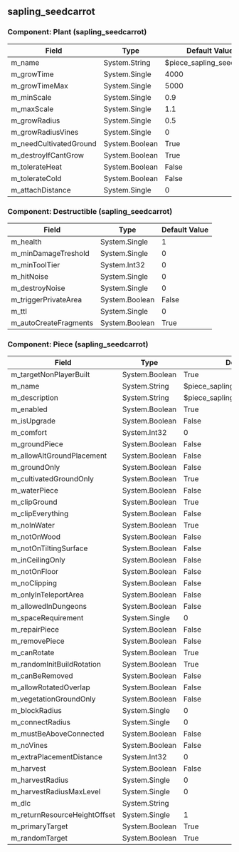 ## sapling_seedcarrot

### Component: Plant (sapling_seedcarrot)

|Field|Type|Default Value|
|---|---|---|
|m_name|System.String|$piece_sapling_seedcarrot|
|m_growTime|System.Single|4000|
|m_growTimeMax|System.Single|5000|
|m_minScale|System.Single|0.9|
|m_maxScale|System.Single|1.1|
|m_growRadius|System.Single|0.5|
|m_growRadiusVines|System.Single|0|
|m_needCultivatedGround|System.Boolean|True|
|m_destroyIfCantGrow|System.Boolean|True|
|m_tolerateHeat|System.Boolean|False|
|m_tolerateCold|System.Boolean|False|
|m_attachDistance|System.Single|0|

### Component: Destructible (sapling_seedcarrot)

|Field|Type|Default Value|
|---|---|---|
|m_health|System.Single|1|
|m_minDamageTreshold|System.Single|0|
|m_minToolTier|System.Int32|0|
|m_hitNoise|System.Single|0|
|m_destroyNoise|System.Single|0|
|m_triggerPrivateArea|System.Boolean|False|
|m_ttl|System.Single|0|
|m_autoCreateFragments|System.Boolean|True|

### Component: Piece (sapling_seedcarrot)

|Field|Type|Default Value|
|---|---|---|
|m_targetNonPlayerBuilt|System.Boolean|True|
|m_name|System.String|$piece_sapling_seedcarrot|
|m_description|System.String|$piece_sapling_seedcarrot_description|
|m_enabled|System.Boolean|True|
|m_isUpgrade|System.Boolean|False|
|m_comfort|System.Int32|0|
|m_groundPiece|System.Boolean|False|
|m_allowAltGroundPlacement|System.Boolean|False|
|m_groundOnly|System.Boolean|False|
|m_cultivatedGroundOnly|System.Boolean|True|
|m_waterPiece|System.Boolean|False|
|m_clipGround|System.Boolean|True|
|m_clipEverything|System.Boolean|False|
|m_noInWater|System.Boolean|True|
|m_notOnWood|System.Boolean|False|
|m_notOnTiltingSurface|System.Boolean|False|
|m_inCeilingOnly|System.Boolean|False|
|m_notOnFloor|System.Boolean|False|
|m_noClipping|System.Boolean|False|
|m_onlyInTeleportArea|System.Boolean|False|
|m_allowedInDungeons|System.Boolean|False|
|m_spaceRequirement|System.Single|0|
|m_repairPiece|System.Boolean|False|
|m_removePiece|System.Boolean|False|
|m_canRotate|System.Boolean|True|
|m_randomInitBuildRotation|System.Boolean|True|
|m_canBeRemoved|System.Boolean|False|
|m_allowRotatedOverlap|System.Boolean|False|
|m_vegetationGroundOnly|System.Boolean|False|
|m_blockRadius|System.Single|0|
|m_connectRadius|System.Single|0|
|m_mustBeAboveConnected|System.Boolean|False|
|m_noVines|System.Boolean|False|
|m_extraPlacementDistance|System.Int32|0|
|m_harvest|System.Boolean|False|
|m_harvestRadius|System.Single|0|
|m_harvestRadiusMaxLevel|System.Single|0|
|m_dlc|System.String||
|m_returnResourceHeightOffset|System.Single|1|
|m_primaryTarget|System.Boolean|True|
|m_randomTarget|System.Boolean|True|

